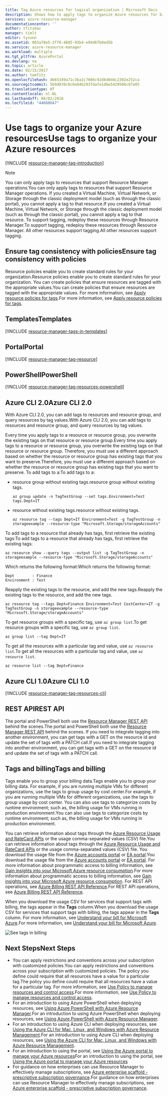 ```yaml
---
title: Tag Azure resources for logical organization | Microsoft Docs
description: Shows how to apply tags to organize Azure resources for billing and managing.
services: azure-resource-manager
documentationcenter: ''
author: tfitzmac
manager: timlt
editor: tysonn
ms.assetid: 003a78e5-2ff8-4685-93b4-e94d6fb8ed5b
ms.service: azure-resource-manager
ms.workload: multiple
ms.tgt_pltfrm: AzurePortal
ms.devlang: na
ms.topic: article
ms.date: 02/15/2017
ms.author: tomfitz
ms.openlocfilehash: 4665349a71c3ba1c7606c92d640d4c2302e252ca
ms.sourcegitcommit: 5b9d839c0c0a94b293fdafe1d6e5429506c07e05
ms.translationtype: HT
ms.contentlocale: nl-NL
ms.lasthandoff: 08/02/2018
ms.locfileid: "44660647"
---
```

# <a name="use-tags-to-organize-your-azure-resources"></a><span data-ttu-id="f94ed-103">Use tags to organize your Azure resources</span><span class="sxs-lookup"><span data-stu-id="f94ed-103">Use tags to organize your Azure resources</span></span>
[!INCLUDE [resource-manager-tag-introduction](../../includes/resource-manager-tag-introduction.md)]

> [!NOTE]
> <span data-ttu-id="f94ed-104">You can only apply tags to resources that support Resource Manager operations.</span><span class="sxs-lookup"><span data-stu-id="f94ed-104">You can only apply tags to resources that support Resource Manager operations.</span></span> <span data-ttu-id="f94ed-105">If you created a Virtual Machine, Virtual Network, or Storage through the classic deployment model (such as through the classic portal), you cannot apply a tag to that resource.</span><span class="sxs-lookup"><span data-stu-id="f94ed-105">If you created a Virtual Machine, Virtual Network, or Storage through the classic deployment model (such as through the classic portal), you cannot apply a tag to that resource.</span></span> <span data-ttu-id="f94ed-106">To support tagging, redeploy these resources through Resource Manager.</span><span class="sxs-lookup"><span data-stu-id="f94ed-106">To support tagging, redeploy these resources through Resource Manager.</span></span> <span data-ttu-id="f94ed-107">All other resources support tagging.</span><span class="sxs-lookup"><span data-stu-id="f94ed-107">All other resources support tagging.</span></span>
> 
> 

## <a name="ensure-tag-consistency-with-policies"></a><span data-ttu-id="f94ed-108">Ensure tag consistency with policies</span><span class="sxs-lookup"><span data-stu-id="f94ed-108">Ensure tag consistency with policies</span></span>

<span data-ttu-id="f94ed-109">Resource policies enable you to create standard rules for your organization.</span><span class="sxs-lookup"><span data-stu-id="f94ed-109">Resource policies enable you to create standard rules for your organization.</span></span> <span data-ttu-id="f94ed-110">You can create policies that ensure resources are tagged with the appropriate values.</span><span class="sxs-lookup"><span data-stu-id="f94ed-110">You can create policies that ensure resources are tagged with the appropriate values.</span></span> <span data-ttu-id="f94ed-111">For more information, see [Apply resource policies for tags](resource-manager-policy-tags.md).</span><span class="sxs-lookup"><span data-stu-id="f94ed-111">For more information, see [Apply resource policies for tags](resource-manager-policy-tags.md).</span></span>

## <a name="templates"></a><span data-ttu-id="f94ed-112">Templates</span><span class="sxs-lookup"><span data-stu-id="f94ed-112">Templates</span></span>

[!INCLUDE [resource-manager-tags-in-templates](../../includes/resource-manager-tags-in-templates.md)]

## <a name="portal"></a><span data-ttu-id="f94ed-113">Portal</span><span class="sxs-lookup"><span data-stu-id="f94ed-113">Portal</span></span>
[!INCLUDE [resource-manager-tag-resource](../../includes/resource-manager-tag-resources.md)]

## <a name="powershell"></a><span data-ttu-id="f94ed-114">PowerShell</span><span class="sxs-lookup"><span data-stu-id="f94ed-114">PowerShell</span></span>
[!INCLUDE [resource-manager-tag-resources-powershell](../../includes/resource-manager-tag-resources-powershell.md)]

## <a name="azure-cli-20"></a><span data-ttu-id="f94ed-115">Azure CLI 2.0</span><span class="sxs-lookup"><span data-stu-id="f94ed-115">Azure CLI 2.0</span></span>

<span data-ttu-id="f94ed-116">With Azure CLI 2.0, you can add tags to resources and resource group, and query resources by tag values.</span><span class="sxs-lookup"><span data-stu-id="f94ed-116">With Azure CLI 2.0, you can add tags to resources and resource group, and query resources by tag values.</span></span>

<span data-ttu-id="f94ed-117">Every time you apply tags to a resource or resource group, you overwrite the existing tags on that resource or resource group.</span><span class="sxs-lookup"><span data-stu-id="f94ed-117">Every time you apply tags to a resource or resource group, you overwrite the existing tags on that resource or resource group.</span></span> <span data-ttu-id="f94ed-118">Therefore, you must use a different approach based on whether the resource or resource group has existing tags that you want to preserve.</span><span class="sxs-lookup"><span data-stu-id="f94ed-118">Therefore, you must use a different approach based on whether the resource or resource group has existing tags that you want to preserve.</span></span> <span data-ttu-id="f94ed-119">To add tags to a:</span><span class="sxs-lookup"><span data-stu-id="f94ed-119">To add tags to a:</span></span>

* <span data-ttu-id="f94ed-120">resource group without existing tags.</span><span class="sxs-lookup"><span data-stu-id="f94ed-120">resource group without existing tags.</span></span>

  ```azurecli
  az group update -n TagTestGroup --set tags.Environment=Test tags.Dept=IT
  ```

* <span data-ttu-id="f94ed-121">resource without existing tags.</span><span class="sxs-lookup"><span data-stu-id="f94ed-121">resource without existing tags.</span></span>

  ```azurecli
  az resource tag --tags Dept=IT Environment=Test -g TagTestGroup -n storageexample --resource-type "Microsoft.Storage/storageAccounts"
  ``` 

<span data-ttu-id="f94ed-122">To add tags to a resource that already has tags, first retrieve the existing tags:</span><span class="sxs-lookup"><span data-stu-id="f94ed-122">To add tags to a resource that already has tags, first retrieve the existing tags:</span></span> 

```azurecli
az resource show --query tags --output list -g TagTestGroup -n storageexample --resource-type "Microsoft.Storage/storageAccounts"
```

<span data-ttu-id="f94ed-123">Which returns the following format:</span><span class="sxs-lookup"><span data-stu-id="f94ed-123">Which returns the following format:</span></span>

```
Dept        : Finance
Environment : Test
```

<span data-ttu-id="f94ed-124">Reapply the existing tags to the resource, and add the new tags.</span><span class="sxs-lookup"><span data-stu-id="f94ed-124">Reapply the existing tags to the resource, and add the new tags.</span></span>

```azurecli
az resource tag --tags Dept=Finance Environment=Test CostCenter=IT -g TagTestGroup -n storageexample --resource-type "Microsoft.Storage/storageAccounts"
``` 

<span data-ttu-id="f94ed-125">To get resource groups with a specific tag, use `az group list`.</span><span class="sxs-lookup"><span data-stu-id="f94ed-125">To get resource groups with a specific tag, use `az group list`.</span></span>

```azurecli
az group list --tag Dept=IT
```

<span data-ttu-id="f94ed-126">To get all the resources with a particular tag and value, use `az resource list`.</span><span class="sxs-lookup"><span data-stu-id="f94ed-126">To get all the resources with a particular tag and value, use `az resource list`.</span></span>

```azurecli
az resource list --tag Dept=Finance
```

## <a name="azure-cli-10"></a><span data-ttu-id="f94ed-127">Azure CLI 1.0</span><span class="sxs-lookup"><span data-stu-id="f94ed-127">Azure CLI 1.0</span></span>
[!INCLUDE [resource-manager-tag-resources-cli](../../includes/resource-manager-tag-resources-cli.md)]

## <a name="rest-api"></a><span data-ttu-id="f94ed-128">REST API</span><span class="sxs-lookup"><span data-stu-id="f94ed-128">REST API</span></span>
<span data-ttu-id="f94ed-129">The portal and PowerShell both use the [Resource Manager REST API](https://docs.microsoft.com/rest/api/resources/) behind the scenes.</span><span class="sxs-lookup"><span data-stu-id="f94ed-129">The portal and PowerShell both use the [Resource Manager REST API](https://docs.microsoft.com/rest/api/resources/) behind the scenes.</span></span> <span data-ttu-id="f94ed-130">If you need to integrate tagging into another environment, you can get tags with a GET on the resource id and update the set of tags with a PATCH call.</span><span class="sxs-lookup"><span data-stu-id="f94ed-130">If you need to integrate tagging into another environment, you can get tags with a GET on the resource id and update the set of tags with a PATCH call.</span></span>

## <a name="tags-and-billing"></a><span data-ttu-id="f94ed-131">Tags and billing</span><span class="sxs-lookup"><span data-stu-id="f94ed-131">Tags and billing</span></span>
<span data-ttu-id="f94ed-132">Tags enable you to group your billing data.</span><span class="sxs-lookup"><span data-stu-id="f94ed-132">Tags enable you to group your billing data.</span></span> <span data-ttu-id="f94ed-133">For example, if you are running multiple VMs for different organizations, use the tags to group usage by cost center.</span><span class="sxs-lookup"><span data-stu-id="f94ed-133">For example, if you are running multiple VMs for different organizations, use the tags to group usage by cost center.</span></span> <span data-ttu-id="f94ed-134">You can also use tags to categorize costs by runtime environment; such as, the billing usage for VMs running in production environment.</span><span class="sxs-lookup"><span data-stu-id="f94ed-134">You can also use tags to categorize costs by runtime environment; such as, the billing usage for VMs running in production environment.</span></span>


<span data-ttu-id="f94ed-135">You can retrieve information about tags through the [Azure Resource Usage and RateCard APIs](../billing/billing-usage-rate-card-overview.md) or the usage comma-separated values (CSV) file.</span><span class="sxs-lookup"><span data-stu-id="f94ed-135">You can retrieve information about tags through the [Azure Resource Usage and RateCard APIs](../billing/billing-usage-rate-card-overview.md) or the usage comma-separated values (CSV) file.</span></span> <span data-ttu-id="f94ed-136">You download the usage file from the [Azure accounts portal](https://account.windowsazure.com/) or [EA portal](https://ea.azure.com).</span><span class="sxs-lookup"><span data-stu-id="f94ed-136">You download the usage file from the [Azure accounts portal](https://account.windowsazure.com/) or [EA portal](https://ea.azure.com).</span></span> <span data-ttu-id="f94ed-137">For more information about programmatic access to billing information, see [Gain insights into your Microsoft Azure resource consumption](../billing/billing-usage-rate-card-overview.md).</span><span class="sxs-lookup"><span data-stu-id="f94ed-137">For more information about programmatic access to billing information, see [Gain insights into your Microsoft Azure resource consumption](../billing/billing-usage-rate-card-overview.md).</span></span> <span data-ttu-id="f94ed-138">For REST API operations, see [Azure Billing REST API Reference](https://msdn.microsoft.com/library/azure/1ea5b323-54bb-423d-916f-190de96c6a3c).</span><span class="sxs-lookup"><span data-stu-id="f94ed-138">For REST API operations, see [Azure Billing REST API Reference](https://msdn.microsoft.com/library/azure/1ea5b323-54bb-423d-916f-190de96c6a3c).</span></span>


<span data-ttu-id="f94ed-139">When you download the usage CSV for services that support tags with billing, the tags appear in the **Tags** column.</span><span class="sxs-lookup"><span data-stu-id="f94ed-139">When you download the usage CSV for services that support tags with billing, the tags appear in the **Tags** column.</span></span> <span data-ttu-id="f94ed-140">For more information, see [Understand your bill for Microsoft Azure](../billing/billing-understand-your-bill.md).</span><span class="sxs-lookup"><span data-stu-id="f94ed-140">For more information, see [Understand your bill for Microsoft Azure](../billing/billing-understand-your-bill.md).</span></span>

![See tags in billing](https://docstestmedia1.blob.core.windows.net/azure-media/articles/azure-resource-manager/media/resource-group-using-tags/billing_csv.png)

## <a name="next-steps"></a><span data-ttu-id="f94ed-142">Next Steps</span><span class="sxs-lookup"><span data-stu-id="f94ed-142">Next Steps</span></span>
* <span data-ttu-id="f94ed-143">You can apply restrictions and conventions across your subscription with customized policies.</span><span class="sxs-lookup"><span data-stu-id="f94ed-143">You can apply restrictions and conventions across your subscription with customized policies.</span></span> <span data-ttu-id="f94ed-144">The policy you define could require that all resources have a value for a particular tag.</span><span class="sxs-lookup"><span data-stu-id="f94ed-144">The policy you define could require that all resources have a value for a particular tag.</span></span> <span data-ttu-id="f94ed-145">For more information, see [Use Policy to manage resources and control access](resource-manager-policy.md).</span><span class="sxs-lookup"><span data-stu-id="f94ed-145">For more information, see [Use Policy to manage resources and control access](resource-manager-policy.md).</span></span>
* <span data-ttu-id="f94ed-146">For an introduction to using Azure PowerShell when deploying resources, see [Using Azure PowerShell with Azure Resource Manager](powershell-azure-resource-manager.md).</span><span class="sxs-lookup"><span data-stu-id="f94ed-146">For an introduction to using Azure PowerShell when deploying resources, see [Using Azure PowerShell with Azure Resource Manager](powershell-azure-resource-manager.md).</span></span>
* <span data-ttu-id="f94ed-147">For an introduction to using Azure CLI when deploying resources, see [Using the Azure CLI for Mac, Linux, and Windows with Azure Resource Management](xplat-cli-azure-resource-manager.md).</span><span class="sxs-lookup"><span data-stu-id="f94ed-147">For an introduction to using Azure CLI when deploying resources, see [Using the Azure CLI for Mac, Linux, and Windows with Azure Resource Management](xplat-cli-azure-resource-manager.md).</span></span>
* <span data-ttu-id="f94ed-148">For an introduction to using the portal, see [Using the Azure portal to manage your Azure resources](resource-group-portal.md)</span><span class="sxs-lookup"><span data-stu-id="f94ed-148">For an introduction to using the portal, see [Using the Azure portal to manage your Azure resources](resource-group-portal.md)</span></span>  
* <span data-ttu-id="f94ed-149">For guidance on how enterprises can use Resource Manager to effectively manage subscriptions, see [Azure enterprise scaffold - prescriptive subscription governance](resource-manager-subscription-governance.md).</span><span class="sxs-lookup"><span data-stu-id="f94ed-149">For guidance on how enterprises can use Resource Manager to effectively manage subscriptions, see [Azure enterprise scaffold - prescriptive subscription governance](resource-manager-subscription-governance.md).</span></span>


